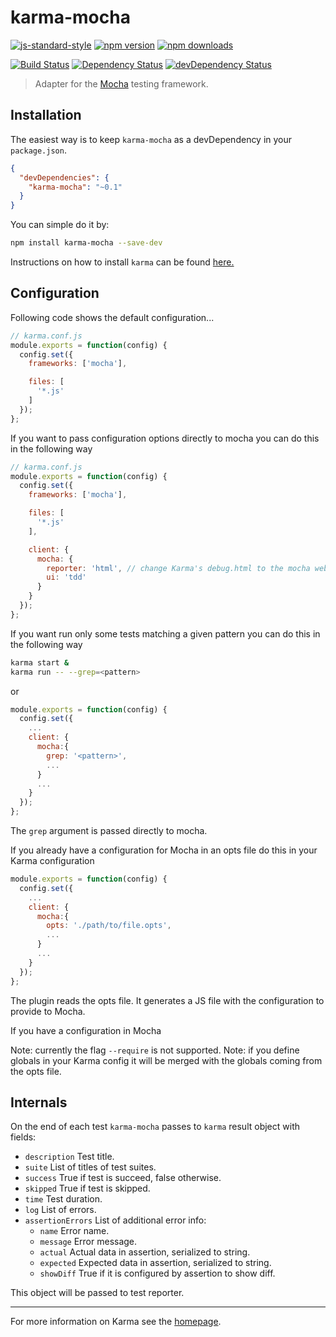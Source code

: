 # karma-mocha

[![js-standard-style](https://img.shields.io/badge/code%20style-standard-brightgreen.svg?style=flat-square)](https://github.com/karma-runner/karma-mocha)
 [![npm version](https://img.shields.io/npm/v/karma-mocha.svg?style=flat-square)](https://www.npmjs.com/package/karma-mocha) [![npm downloads](https://img.shields.io/npm/dm/karma-mocha.svg?style=flat-square)](https://www.npmjs.com/package/karma-mocha)

[![Build Status](https://img.shields.io/travis/karma-runner/karma-mocha/master.svg?style=flat-square)](https://travis-ci.org/karma-runner/karma-mocha) [![Dependency Status](https://img.shields.io/david/karma-runner/karma-mocha.svg?style=flat-square)](https://david-dm.org/karma-runner/karma-mocha) [![devDependency Status](https://img.shields.io/david/dev/karma-runner/karma-mocha.svg?style=flat-square)](https://david-dm.org/karma-runner/karma-mocha#info=devDependencies)

> Adapter for the [Mocha](http://mochajs.org/) testing framework.

## Installation

The easiest way is to keep `karma-mocha` as a devDependency in your `package.json`.
```json
{
  "devDependencies": {
    "karma-mocha": "~0.1"
  }
}
```

You can simple do it by:
```bash
npm install karma-mocha --save-dev
```

Instructions on how to install `karma` can be found [here.](http://karma-runner.github.io/0.12/intro/installation.html)

## Configuration
Following code shows the default configuration...
```js
// karma.conf.js
module.exports = function(config) {
  config.set({
    frameworks: ['mocha'],

    files: [
      '*.js'
    ]
  });
};
```

If you want to pass configuration options directly to mocha you can
do this in the following way

```js
// karma.conf.js
module.exports = function(config) {
  config.set({
    frameworks: ['mocha'],

    files: [
      '*.js'
    ],

    client: {
      mocha: {
        reporter: 'html', // change Karma's debug.html to the mocha web reporter
        ui: 'tdd'
      }
    }
  });
};
```

If you want run only some tests matching a given pattern you can
do this in the following way

```sh
karma start &
karma run -- --grep=<pattern>
```

or

```js
module.exports = function(config) {
  config.set({
    ...
    client: {
      mocha:{
        grep: '<pattern>',
        ...
      }
      ...
    }
  });
};
```

The `grep` argument is passed directly to mocha.

If you already have a configuration for Mocha in an opts file
do this in your Karma configuration

```js
module.exports = function(config) {
  config.set({
    ...
    client: {
      mocha:{
        opts: './path/to/file.opts',
        ...
      }
      ...
    }
  });
};
```

The plugin reads the opts file. It generates a JS file with 
the configuration to provide to Mocha.

If you have a configuration in Mocha 

Note: currently the flag `--require` is not supported.
Note: if you define globals in your Karma config it will be merged with
the globals coming from the opts file.

## Internals

On the end of each test `karma-mocha` passes to `karma` result object with fields:

* `description` Test title.
* `suite` List of titles of test suites.
* `success` True if test is succeed, false otherwise.
* `skipped` True if test is skipped.
* `time` Test duration.
* `log` List of errors.
* `assertionErrors` List of additional error info: 
    * `name` Error name.
    * `message` Error message.
    * `actual` Actual data in assertion, serialized to string.
    * `expected` Expected data in assertion, serialized to string.
    * `showDiff` True if it is configured by assertion to show diff.

This object will be passed to test reporter.


----

For more information on Karma see the [homepage].


[homepage]: http://karma-runner.github.com
